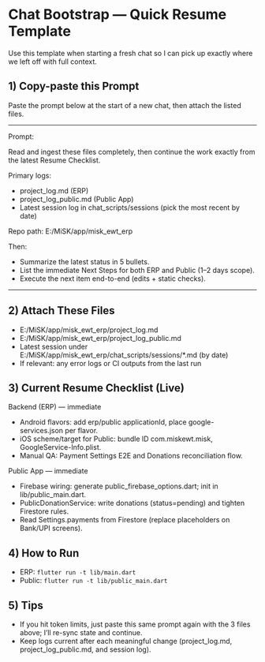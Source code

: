 # Chat Bootstrap — Quick Resume Template

Use this template when starting a fresh chat so I can pick up exactly where we left off with full context.

## 1) Copy-paste this Prompt

Paste the prompt below at the start of a new chat, then attach the listed files.

---
Prompt:

Read and ingest these files completely, then continue the work exactly from the latest Resume Checklist.

Primary logs:
- project_log.md (ERP)
- project_log_public.md (Public App)
- Latest session log in chat_scripts/sessions (pick the most recent by date)

Repo path: E:/MiSK/app/misk_ewt_erp

Then:
- Summarize the latest status in 5 bullets.
- List the immediate Next Steps for both ERP and Public (1–2 days scope).
- Execute the next item end-to-end (edits + static checks).

---

## 2) Attach These Files
- E:/MiSK/app/misk_ewt_erp/project_log.md
- E:/MiSK/app/misk_ewt_erp/project_log_public.md
- Latest session under E:/MiSK/app/misk_ewt_erp/chat_scripts/sessions/*.md (by date)
- If relevant: any error logs or CI outputs from the last run

## 3) Current Resume Checklist (Live)

Backend (ERP) — immediate
- Android flavors: add erp/public applicationId, place google-services.json per flavor.
- iOS scheme/target for Public: bundle ID com.miskewt.misk, GoogleService-Info.plist.
- Manual QA: Payment Settings E2E and Donations reconciliation flow.

Public App — immediate
- Firebase wiring: generate public_firebase_options.dart; init in lib/public_main.dart.
- PublicDonationService: write donations (status=pending) and tighten Firestore rules.
- Read Settings.payments from Firestore (replace placeholders on Bank/UPI screens).

## 4) How to Run
- ERP: `flutter run -t lib/main.dart`
- Public: `flutter run -t lib/public_main.dart`

## 5) Tips
- If you hit token limits, just paste this same prompt again with the 3 files above; I’ll re-sync state and continue.
- Keep logs current after each meaningful change (project_log.md, project_log_public.md, and session log).

